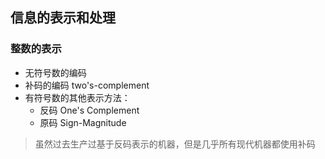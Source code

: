 ##  信息的表示和处理

### 整数的表示

- 无符号数的编码
- 补码的编码 two's-complement
- 有符号数的其他表示方法：
  - 反码 One's Complement
  - 原码 Sign-Magnitude

> 虽然过去生产过基于反码表示的机器，但是几乎所有现代机器都使用补码

